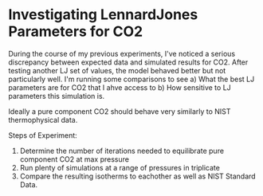 # Investigating LennardJones Parameters for CO2

During the course of my previous experiments, I've noticed a serious discrepancy between expected data and simulated results for CO2. After testing another LJ set of values, the model behaved better but not particularly well.
I'm running some comparisons to see
a) What the best LJ parameters are for CO2 that I ahve access to
b) How sensitive to LJ parameters this simulation is.

Ideally a pure component CO2 should behave very similarly to NIST thermophysical data.


Steps of Experiment: 
1. Determine the number of iterations needed to equilibrate pure component CO2 at max pressure
2. Run plenty of simulations at a range of pressures in triplicate
3. Compare the resulting isotherms to eachother as well as NIST Standard Data.